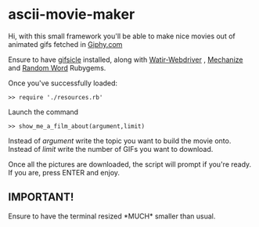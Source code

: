 <h1>ascii-movie-maker</h1>
<p>Hi, with this small framework you'll be able to make nice movies out of animated gifs fetched in <a href="http://www.giphy.com" target='_blank'>Giphy.com</a></p>

<p>
	Ensure to have <a href="http://www.lcdf.org/gifsicle/" target='_blank'>gifsicle</a> installed, along with <a href="http://watirwebdriver.com/" target="_blank">Watir-Webdriver</a> , <a href="https://github.com/sparklemotion/mechanize" target='_blank'>Mechanize</a> and <a href="http://www.lcdf.org/gifsicle/" target="_blank">Random Word</a> Rubygems.
</p>

<p>Once you've successfully loaded:</p>

<pre><code>>> require './resources.rb'
</code></pre>

<p>Launch the command </p>

<pre><code>>> show_me_a_film_about(argument,limit)
</code></pre>

<p>Instead of <i>argument</i> write the topic you want to build the movie onto. Instead of <i>limit</i> write the number of GIFs you want to download.</p>

<p>
Once all the pictures are downloaded, the script will prompt if you're ready. If you are, press ENTER and enjoy.
</p>

<h2>
IMPORTANT!
</h2>

<p>
Ensure to have the terminal resized *MUCH* smaller than usual.
</p>